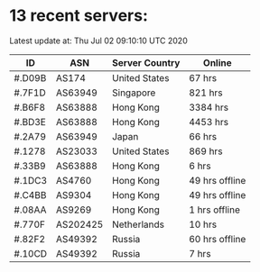 # 13 recent servers:

Latest update at: Thu Jul 02 09:10:10 UTC 2020

| ID | ASN | Server Country | Online |
| -- | --- | -------------- | ------ |
| #.D09B | AS174 | United States | 67 hrs |
| #.7F1D | AS63949 | Singapore | 821 hrs |
| #.B6F8 | AS63888 | Hong Kong | 3384 hrs |
| #.BD3E | AS63888 | Hong Kong | 4453 hrs |
| #.2A79 | AS63949 | Japan | 66 hrs |
| #.1278 | AS23033 | United States | 869 hrs |
| #.33B9 | AS63888 | Hong Kong | 6 hrs |
| #.1DC3 | AS4760 | Hong Kong | 49 hrs offline |
| #.C4BB | AS9304 | Hong Kong | 49 hrs offline |
| #.08AA | AS9269 | Hong Kong | 1 hrs offline |
| #.770F | AS202425 | Netherlands | 10 hrs |
| #.82F2 | AS49392 | Russia | 60 hrs offline |
| #.10CD | AS49392 | Russia | 7 hrs |

